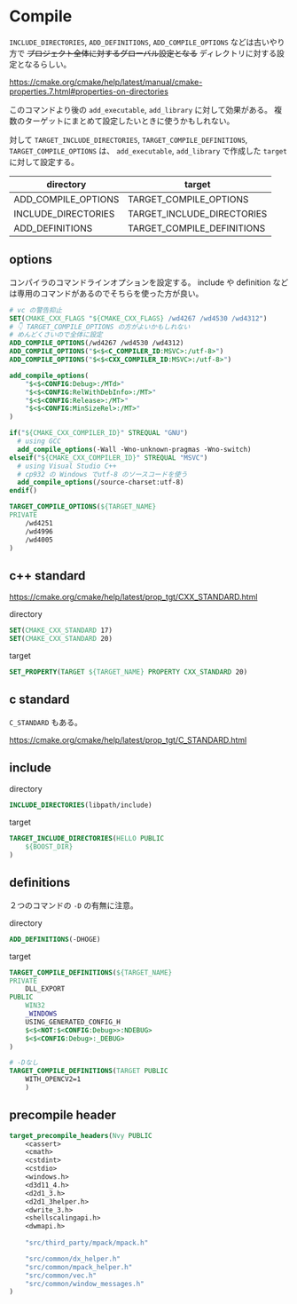 # Compile

`INCLUDE_DIRECTORIES`, `ADD_DEFINITIONS`, `ADD_COMPILE_OPTIONS` などは古いやり方で ~~プロジェクト全体に対するグローバル設定となる~~ ディレクトリに対する設定となるらしい。

https://cmake.org/cmake/help/latest/manual/cmake-properties.7.html#properties-on-directories

このコマンドより後の `add_executable`, `add_library` に対して効果がある。
複数のターゲットにまとめて設定したいときに使うかもしれない。

対して `TARGET_INCLUDE_DIRECTORIES`, `TARGET_COMPILE_DEFINITIONS`, `TARGET_COMPILE_OPTIONS` は、 `add_executable`, `add_library` で作成した `target` に対して設定する。

| directory           | target                     |
|---------------------|----------------------------|
| ADD_COMPILE_OPTIONS | TARGET_COMPILE_OPTIONS     |
| INCLUDE_DIRECTORIES | TARGET_INCLUDE_DIRECTORIES |
| ADD_DEFINITIONS     | TARGET_COMPILE_DEFINITIONS |

## options

コンパイラのコマンドラインオプションを設定する。
include や definition などは専用のコマンドがあるのでそちらを使った方が良い。

```CMake
# vc の警告抑止
SET(CMAKE_CXX_FLAGS "${CMAKE_CXX_FLAGS} /wd4267 /wd4530 /wd4312")
# 👇 TARGET_COMPILE_OPTIONS の方がよいかもしれない
# めんどくさいので全体に設定
ADD_COMPILE_OPTIONS(/wd4267 /wd4530 /wd4312)
ADD_COMPILE_OPTIONS("$<$<C_COMPILER_ID:MSVC>:/utf-8>")
ADD_COMPILE_OPTIONS("$<$<CXX_COMPILER_ID:MSVC>:/utf-8>")

add_compile_options(
    "$<$<CONFIG:Debug>:/MTd>"
    "$<$<CONFIG:RelWithDebInfo>:/MT>"
    "$<$<CONFIG:Release>:/MT>"
    "$<$<CONFIG:MinSizeRel>:/MT>"
)

if("${CMAKE_CXX_COMPILER_ID}" STREQUAL "GNU")
  # using GCC
  add_compile_options(-Wall -Wno-unknown-pragmas -Wno-switch)
elseif("${CMAKE_CXX_COMPILER_ID}" STREQUAL "MSVC")
  # using Visual Studio C++
  # cp932 の Windows でutf-8 のソースコードを使う
  add_compile_options(/source-charset:utf-8)
endif()
```

```CMake
TARGET_COMPILE_OPTIONS(${TARGET_NAME}
PRIVATE
    /wd4251 
    /wd4996 
    /wd4005
)
```

## c++ standard

https://cmake.org/cmake/help/latest/prop_tgt/CXX_STANDARD.html

directory

```CMake
SET(CMAKE_CXX_STANDARD 17)
SET(CMAKE_CXX_STANDARD 20)
```

target

```CMake
SET_PROPERTY(TARGET ${TARGET_NAME} PROPERTY CXX_STANDARD 20)
```

## c standard

`C_STANDARD` もある。

https://cmake.org/cmake/help/latest/prop_tgt/C_STANDARD.html

## include

directory

```CMake
INCLUDE_DIRECTORIES(libpath/include)
```

target

```CMake
TARGET_INCLUDE_DIRECTORIES(HELLO PUBLIC
    ${BOOST_DIR}
)
```

## definitions

２つのコマンドの `-D` の有無に注意。

directory

```CMake
ADD_DEFINITIONS(-DHOGE)
```

target

```CMake
TARGET_COMPILE_DEFINITIONS(${TARGET_NAME}
PRIVATE
    DLL_EXPORT
PUBLIC
    WIN32
    _WINDOWS
    USING_GENERATED_CONFIG_H
    $<$<NOT:$<CONFIG:Debug>>:NDEBUG>
    $<$<CONFIG:Debug>:_DEBUG>
)        

# -Dなし
TARGET_COMPILE_DEFINITIONS(TARGET PUBLIC
    WITH_OPENCV2=1
    )
```

## precompile header

```CMake
target_precompile_headers(Nvy PUBLIC
    <cassert>
    <cmath>
    <cstdint>
    <cstdio>
    <windows.h>
    <d3d11_4.h>
    <d2d1_3.h>
    <d2d1_3helper.h>
    <dwrite_3.h>
    <shellscalingapi.h>
    <dwmapi.h>
    
    "src/third_party/mpack/mpack.h"

    "src/common/dx_helper.h"
    "src/common/mpack_helper.h"
    "src/common/vec.h"
    "src/common/window_messages.h"
)
```
